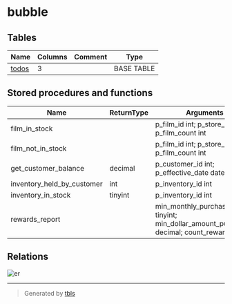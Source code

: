 # bubble

## Tables

| Name | Columns | Comment | Type |
| ---- | ------- | ------- | ---- |
| [todos](todos.md) | 3 |  | BASE TABLE |

## Stored procedures and functions

| Name | ReturnType | Arguments | Type |
| ---- | ------- | ------- | ---- |
| film_in_stock |  | p_film_id int; p_store_id int; p_film_count int | PROCEDURE |
| film_not_in_stock |  | p_film_id int; p_store_id int; p_film_count int | PROCEDURE |
| get_customer_balance | decimal | p_customer_id int; p_effective_date datetime | FUNCTION |
| inventory_held_by_customer | int | p_inventory_id int | FUNCTION |
| inventory_in_stock | tinyint | p_inventory_id int | FUNCTION |
| rewards_report |  | min_monthly_purchases tinyint; min_dollar_amount_purchased decimal; count_rewardees int | PROCEDURE |

## Relations

![er](schema.svg)

---

> Generated by [tbls](https://github.com/k1LoW/tbls)
